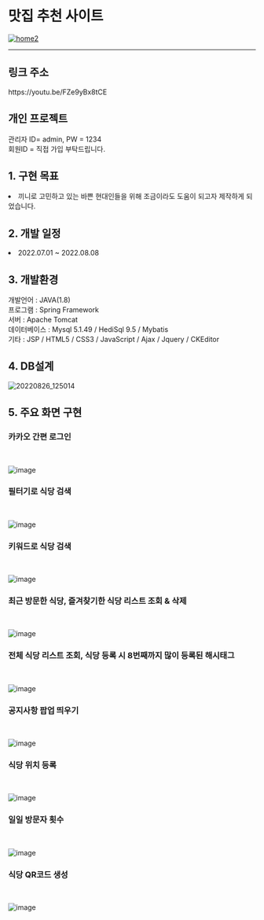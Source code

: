 # 맛집 추천 사이트
<a href="http://49.142.157.251:9090/javagreenS_pjp/">![home2](https://user-images.githubusercontent.com/102267949/186811128-3f4c9749-b151-4ecc-83c4-ef1e3e728c7b.jpg)</a>

<hr/>

<h2>링크 주소</h2>
https://youtu.be/FZe9yBx8tCE

<h2>개인 프로젝트</h2>
  관리자 ID= admin, PW = 1234 <br/>
  회원ID = 직접 가입 부탁드립니다.
  
<h2>1. 구현 목표 </h2>
  <li>끼니로 고민하고 있는 바쁜 현대인들을 위해 조금이라도 도움이 되고자 제작하게 되었습니다.</li>

<h2>2. 개발 일정 </h2>
  <li>2022.07.01 ~ 2022.08.08</li>
  
<h2>3. 개발환경</h2>
개발언어 : JAVA(1.8) <br/> 
프로그램 : Spring Framework <br/>
서버 :  Apache Tomcat <br/>
데이터베이스 : Mysql 5.1.49 / HediSql 9.5 / Mybatis <br/>
기타 : JSP / HTML5 / CSS3 / JavaScript / Ajax / Jquery / CKEditor <br/>

<h2>4. DB설계</h2>

![20220826_125014](https://user-images.githubusercontent.com/102267949/186813692-831a0e65-515c-4ae1-89f5-de2b37d02421.jpg)

<h2>5. 주요 화면 구현</h2>

<h3>카카오 간편 로그인</h3><br/>

![image](https://user-images.githubusercontent.com/102267949/186833112-c5b1b14b-4f4d-4004-862a-bf08a786018a.png)

<h3>필터기로 식당 검색</h3><br/>

![image](https://user-images.githubusercontent.com/102267949/186831751-7d53a8f6-7ee1-4c35-bcf2-79d39fccb524.png)

<h3>키워드로 식당 검색</h3><br/>

![image](https://user-images.githubusercontent.com/102267949/186831845-c7bea23f-f87d-440f-a58f-cf9bee8c805a.png)

<h3>최근 방문한 식당, 즐겨찾기한 식당 리스트 조회 & 삭제</h3><br/>

![image](https://user-images.githubusercontent.com/102267949/186832031-21c78f4b-5f45-4892-a226-1c468c6d91e7.png)

<h3>전체 식당 리스트 조회, 식당 등록 시 8번째까지 많이 등록된 해시태그</h3><br/>

![image](https://user-images.githubusercontent.com/102267949/186832150-f22364ff-329b-48ad-af84-1e00d9acfbb1.png)

<h3>공지사항 팝업 띄우기</h3><br/>

![image](https://user-images.githubusercontent.com/102267949/186832505-f223ca34-b85a-42df-8e3d-0f62bb5e0199.png)

<h3>식당 위치 등록</h3><br/>

![image](https://user-images.githubusercontent.com/102267949/186832567-69c36ef7-9d95-4b4d-b753-924e134a2638.png)

<h3>일일 방문자 횟수</h3><br/>

![image](https://user-images.githubusercontent.com/102267949/186832654-6e68e561-50bd-4f6c-9a33-a1b7026c4c2f.png)

<h3>식당 QR코드 생성</h3><br/>

![image](https://user-images.githubusercontent.com/102267949/186832671-9d66a3c5-4d12-4381-a78c-6af0d446dd95.png)
